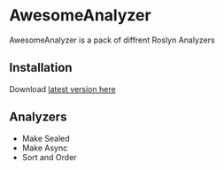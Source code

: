 # AwesomeAnalyzer

AwesomeAnalyzer is a pack of diffrent Roslyn Analyzers

## Installation

Download [latest version here](https://github.com/SharpSpace/AwesomeAnalyzer/raw/master/Setup/AwesomeAnalyzer%200.1.vsix)

## Analyzers

* Make Sealed
* Make Async
* Sort and Order